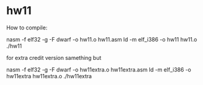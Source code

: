 # hw11

How to compile: 

nasm -f elf32 -g -F dwarf -o hw11.o hw11.asm
ld -m elf_i386 -o hw11 hw11.o
./hw11

for extra credit version samething but 

nasm -f elf32 -g -F dwarf -o hw11extra.o hw11extra.asm
ld -m elf_i386 -o hw11extra hw11extra.o
./hw11extra
